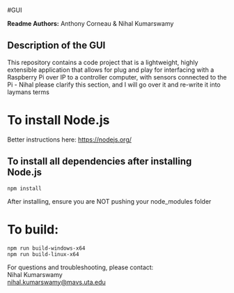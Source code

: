 #GUI  

**Readme Authors:** Anthony Corneau & Nihal Kumarswamy   

## Description of the GUI

This repository contains a code project that is a lightweight, highly extensible application that allows for plug 
and play for interfacing with a Raspberry Pi over IP to a controller computer, with sensors connected to the Pi - Nihal 
please clarify this section, and I will go over it and re-write it into laymans terms

# To install Node.js
Better instructions here: https://nodejs.org/

## To install all dependencies after installing Node.js
    npm install  
After installing, ensure you are NOT pushing your node_modules folder

# To build:
    npm run build-windows-x64  
    npm run build-linux-x64  



For questions and troubleshooting, please contact:  
Nihal Kumarswamy  
nihal.kumarswamy@mavs.uta.edu  


